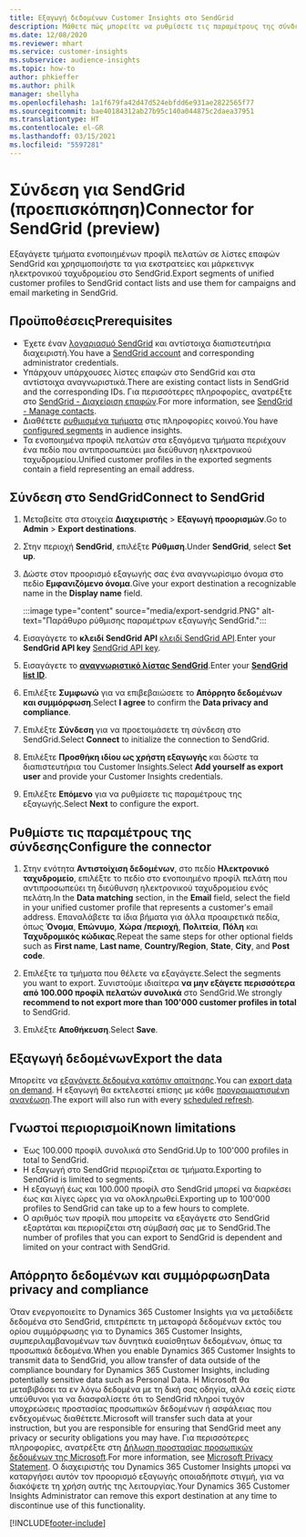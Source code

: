 ```yaml
---
title: Εξαγωγή δεδομένων Customer Insights στο SendGrid
description: Μάθετε πώς μπορείτε να ρυθμίσετε τις παραμέτρους της σύνδεσης στο SendGrid.
ms.date: 12/08/2020
ms.reviewer: mhart
ms.service: customer-insights
ms.subservice: audience-insights
ms.topic: how-to
author: phkieffer
ms.author: philk
manager: shellyha
ms.openlocfilehash: 1a1f679fa42d47d524ebfdd6e931ae2822565f77
ms.sourcegitcommit: bae40184312ab27b95c140a044875c2daea37951
ms.translationtype: HT
ms.contentlocale: el-GR
ms.lasthandoff: 03/15/2021
ms.locfileid: "5597281"
---
```

# <a name="connector-for-sendgrid-preview"></a><span data-ttu-id="8db51-103">Σύνδεση για SendGrid (προεπισκόπηση)</span><span class="sxs-lookup"><span data-stu-id="8db51-103">Connector for SendGrid (preview)</span></span>

<span data-ttu-id="8db51-104">Εξαγάγετε τμήματα ενοποιημένων προφίλ πελατών σε λίστες επαφών SendGrid και χρησιμοποιήστε τα για εκστρατείες και μάρκετινγκ ηλεκτρονικού ταχυδρομείου στο SendGrid.</span><span class="sxs-lookup"><span data-stu-id="8db51-104">Export segments of unified customer profiles to SendGrid contact lists and use them for campaigns and email marketing in SendGrid.</span></span> 

## <a name="prerequisites"></a><span data-ttu-id="8db51-105">Προϋποθέσεις</span><span class="sxs-lookup"><span data-stu-id="8db51-105">Prerequisites</span></span>

-   <span data-ttu-id="8db51-106">Έχετε έναν [λογαριασμό SendGrid](https://sendgrid.com/) και αντίστοιχα διαπιστευτήρια διαχειριστή.</span><span class="sxs-lookup"><span data-stu-id="8db51-106">You have a [SendGrid account](https://sendgrid.com/) and corresponding administrator credentials.</span></span>
-   <span data-ttu-id="8db51-107">Υπάρχουν υπάρχουσες λίστες επαφών στο SendGrid και στα αντίστοιχα αναγνωριστικά.</span><span class="sxs-lookup"><span data-stu-id="8db51-107">There are existing contact lists in SendGrid and the corresponding IDs.</span></span> <span data-ttu-id="8db51-108">Για περισσότερες πληροφορίες, ανατρέξτε στο [SendGrid - Διαχείριση επαφών](https://sendgrid.com/docs/ui/managing-contacts/create-and-manage-contacts/#manage-contacts).</span><span class="sxs-lookup"><span data-stu-id="8db51-108">For more information, see [SendGrid - Manage contacts](https://sendgrid.com/docs/ui/managing-contacts/create-and-manage-contacts/#manage-contacts).</span></span>
-   <span data-ttu-id="8db51-109">Διαθέτετε [ρυθμισμένα τμήματα](segments.md) στις πληροφορίες κοινού.</span><span class="sxs-lookup"><span data-stu-id="8db51-109">You have [configured segments](segments.md) in audience insights.</span></span>
-   <span data-ttu-id="8db51-110">Τα ενοποιημένα προφίλ πελατών στα εξαγόμενα τμήματα περιέχουν ένα πεδίο που αντιπροσωπεύει μια διεύθυνση ηλεκτρονικού ταχυδρομείου.</span><span class="sxs-lookup"><span data-stu-id="8db51-110">Unified customer profiles in the exported segments contain a field representing an email address.</span></span>

## <a name="connect-to-sendgrid"></a><span data-ttu-id="8db51-111">Σύνδεση στο SendGrid</span><span class="sxs-lookup"><span data-stu-id="8db51-111">Connect to SendGrid</span></span>

1. <span data-ttu-id="8db51-112">Μεταβείτε στα στοιχεία **Διαχειριστής** > **Εξαγωγή προορισμών**.</span><span class="sxs-lookup"><span data-stu-id="8db51-112">Go to **Admin** > **Export destinations**.</span></span>

1. <span data-ttu-id="8db51-113">Στην περιοχή **SendGrid**, επιλέξτε **Ρύθμιση**.</span><span class="sxs-lookup"><span data-stu-id="8db51-113">Under **SendGrid**, select **Set up**.</span></span>

1. <span data-ttu-id="8db51-114">Δώστε στον προορισμό εξαγωγής σας ένα αναγνωρίσιμο όνομα στο πεδίο **Εμφανιζόμενο όνομα**.</span><span class="sxs-lookup"><span data-stu-id="8db51-114">Give your export destination a recognizable name in the **Display name** field.</span></span>

   :::image type="content" source="media/export-sendgrid.PNG" alt-text="Παράθυρο ρύθμισης παραμέτρων εξαγωγής SendGrid.":::

1. <span data-ttu-id="8db51-116">Εισαγάγετε το **κλειδί SendGrid API** [κλειδί SendGrid API](https://sendgrid.com/docs/ui/account-and-settings/api-keys/).</span><span class="sxs-lookup"><span data-stu-id="8db51-116">Enter your **SendGrid API key** [SendGrid API key](https://sendgrid.com/docs/ui/account-and-settings/api-keys/).</span></span>

1. <span data-ttu-id="8db51-117">Εισαγάγετε το **[αναγνωριστικό λίστας SendGrid](https://sendgrid.com/docs/ui/managing-contacts/create-and-manage-contacts/#manage-contacts)**.</span><span class="sxs-lookup"><span data-stu-id="8db51-117">Enter your **[SendGrid list ID](https://sendgrid.com/docs/ui/managing-contacts/create-and-manage-contacts/#manage-contacts)**.</span></span>

1. <span data-ttu-id="8db51-118">Επιλέξτε **Συμφωνώ** για να επιβεβαιώσετε το **Απόρρητο δεδομένων και συμμόρφωση**.</span><span class="sxs-lookup"><span data-stu-id="8db51-118">Select **I agree** to confirm the **Data privacy and compliance**.</span></span>

1. <span data-ttu-id="8db51-119">Επιλέξτε **Σύνδεση** για να προετοιμάσετε τη σύνδεση στο SendGrid.</span><span class="sxs-lookup"><span data-stu-id="8db51-119">Select **Connect** to initialize the connection to SendGrid.</span></span>

1. <span data-ttu-id="8db51-120">Επιλέξτε **Προσθήκη ιδίου ως χρήστη εξαγωγής** και δώστε τα διαπιστευτήρια του Customer Insights.</span><span class="sxs-lookup"><span data-stu-id="8db51-120">Select **Add yourself as export user** and provide your Customer Insights credentials.</span></span>

1. <span data-ttu-id="8db51-121">Επιλέξτε **Επόμενο** για να ρυθμίσετε τις παραμέτρους της εξαγωγής.</span><span class="sxs-lookup"><span data-stu-id="8db51-121">Select **Next** to configure the export.</span></span>

## <a name="configure-the-connector"></a><span data-ttu-id="8db51-122">Ρυθμίστε τις παραμέτρους της σύνδεσης</span><span class="sxs-lookup"><span data-stu-id="8db51-122">Configure the connector</span></span>

1. <span data-ttu-id="8db51-123">Στην ενότητα **Αντιστοίχιση δεδομένων**, στο πεδίο **Ηλεκτρονικό ταχυδρομείο**, επιλέξτε το πεδίο στο ενοποιημένο προφίλ πελάτη που αντιπροσωπεύει τη διεύθυνση ηλεκτρονικού ταχυδρομείου ενός πελάτη.</span><span class="sxs-lookup"><span data-stu-id="8db51-123">In the **Data matching** section, in the **Email** field, select the field in your unified customer profile that represents a customer's email address.</span></span> <span data-ttu-id="8db51-124">Επαναλάβετε τα ίδια βήματα για άλλα προαιρετικά πεδία, όπως **Όνομα**, **Επώνυμο**, **Χώρα /περιοχή**, **Πολιτεία**, **Πόλη** και **Ταχυδρομικός κώδικας**.</span><span class="sxs-lookup"><span data-stu-id="8db51-124">Repeat the same steps for other optional fields such as **First name**, **Last name**, **Country/Region**, **State**, **City**, and **Post code**.</span></span>

1. <span data-ttu-id="8db51-125">Επιλέξτε τα τμήματα που θέλετε να εξαγάγετε.</span><span class="sxs-lookup"><span data-stu-id="8db51-125">Select the segments you want to export.</span></span> <span data-ttu-id="8db51-126">Συνιστούμε ιδιαίτερα **να μην εξάγετε περισσότερα από 100.000 προφίλ πελατών συνολικά** στο SendGrid.</span><span class="sxs-lookup"><span data-stu-id="8db51-126">We strongly **recommend to not export more than 100'000 customer profiles in total** to SendGrid.</span></span> 

1. <span data-ttu-id="8db51-127">Επιλέξτε **Αποθήκευση**.</span><span class="sxs-lookup"><span data-stu-id="8db51-127">Select **Save**.</span></span>

## <a name="export-the-data"></a><span data-ttu-id="8db51-128">Εξαγωγή δεδομένων</span><span class="sxs-lookup"><span data-stu-id="8db51-128">Export the data</span></span>

<span data-ttu-id="8db51-129">Μπορείτε να [εξαγάγετε δεδομένα κατόπιν απαίτησης](export-destinations.md).</span><span class="sxs-lookup"><span data-stu-id="8db51-129">You can [export data on demand](export-destinations.md).</span></span> <span data-ttu-id="8db51-130">Η εξαγωγή θα εκτελεστεί επίσης με κάθε [προγραμματισμένη ανανέωση](system.md#schedule-tab).</span><span class="sxs-lookup"><span data-stu-id="8db51-130">The export will also run with every [scheduled refresh](system.md#schedule-tab).</span></span>

## <a name="known-limitations"></a><span data-ttu-id="8db51-131">Γνωστοί περιορισμοί</span><span class="sxs-lookup"><span data-stu-id="8db51-131">Known limitations</span></span>

- <span data-ttu-id="8db51-132">Έως 100.000 προφίλ συνολικά στο SendGrid.</span><span class="sxs-lookup"><span data-stu-id="8db51-132">Up to 100'000 profiles in total to SendGrid.</span></span>
- <span data-ttu-id="8db51-133">Η εξαγωγή στο SendGrid περιορίζεται σε τμήματα.</span><span class="sxs-lookup"><span data-stu-id="8db51-133">Exporting to SendGrid is limited to segments.</span></span>
- <span data-ttu-id="8db51-134">Η εξαγωγή έως και 100.000 προφίλ στο SendGrid μπορεί να διαρκέσει έως και λίγες ώρες για να ολοκληρωθεί.</span><span class="sxs-lookup"><span data-stu-id="8db51-134">Exporting up to 100'000 profiles to SendGrid can take up to a few hours to complete.</span></span> 
- <span data-ttu-id="8db51-135">Ο αριθμός των προφίλ που μπορείτε να εξαγάγετε στο SendGrid εξαρτάται και περιορίζεται στη σύμβασή σας με το SendGrid.</span><span class="sxs-lookup"><span data-stu-id="8db51-135">The number of profiles that you can export to SendGrid is dependent and limited on your contract with SendGrid.</span></span>

## <a name="data-privacy-and-compliance"></a><span data-ttu-id="8db51-136">Απόρρητο δεδομένων και συμμόρφωση</span><span class="sxs-lookup"><span data-stu-id="8db51-136">Data privacy and compliance</span></span>

<span data-ttu-id="8db51-137">Όταν ενεργοποιείτε το Dynamics 365 Customer Insights για να μεταδίδετε δεδομένα στο SendGrid, επιτρέπετε τη μεταφορά δεδομένων εκτός του ορίου συμμόρφωσης για το Dynamics 365 Customer Insights, συμπεριλαμβανομένων των δυνητικά ευαίσθητων δεδομένων, όπως τα προσωπικά δεδομένα.</span><span class="sxs-lookup"><span data-stu-id="8db51-137">When you enable Dynamics 365 Customer Insights to transmit data to SendGrid, you allow transfer of data outside of the compliance boundary for Dynamics 365 Customer Insights, including potentially sensitive data such as Personal Data.</span></span> <span data-ttu-id="8db51-138">Η Microsoft θα μεταβιβάσει τα εν λόγω δεδομένα με τη δική σας οδηγία, αλλά εσείς είστε υπεύθυνοι για να διασφαλίσετε ότι το SendGrid πληροί τυχόν υποχρεώσεις προστασίας προσωπικών δεδομένων ή ασφάλειας που ενδεχομένως διαθέτετε.</span><span class="sxs-lookup"><span data-stu-id="8db51-138">Microsoft will transfer such data at your instruction, but you are responsible for ensuring that SendGrid meet any privacy or security obligations you may have.</span></span> <span data-ttu-id="8db51-139">Για περισσότερες πληροφορίες, ανατρέξτε στη [Δήλωση προστασίας προσωπικών δεδομένων της Microsoft](https://go.microsoft.com/fwlink/?linkid=396732).</span><span class="sxs-lookup"><span data-stu-id="8db51-139">For more information, see [Microsoft Privacy Statement](https://go.microsoft.com/fwlink/?linkid=396732).</span></span>
<span data-ttu-id="8db51-140">Ο διαχειριστής του Dynamics 365 Customer Insights μπορεί να καταργήσει αυτόν τον προορισμό εξαγωγής οποιαδήποτε στιγμή, για να διακόψετε τη χρήση αυτής της λειτουργίας.</span><span class="sxs-lookup"><span data-stu-id="8db51-140">Your Dynamics 365 Customer Insights Administrator can remove this export destination at any time to discontinue use of this functionality.</span></span>


[!INCLUDE[footer-include](../includes/footer-banner.md)]